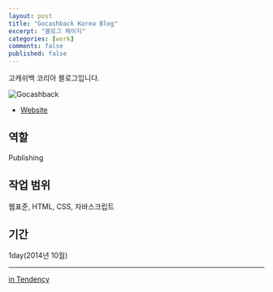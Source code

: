 ```yaml
---
layout: post
title: "Gocashback Korea Blog"
excerpt: "블로그 페이지"
categories: [work]
comments: false
published: false
---
```


고캐쉬백 코리아 블로그입니다.

![Gocashback]({{site.url}}/{{site.baseurl}}img/post-assets/work-gocashback-blog.png)

- [Website](http://www.gocashback.co.kr/blog)

## 역할
Publishing

## 작업 범위
웹표준, HTML, CSS, 자바스크립트

## 기간
1day(2014년 10월)

---
[in Tendency](http://tendency.co.kr/tendency/work/work_view.asp?sbdtype=0000400001&sgubun=&sissmall=&se_page=1&se_perpage=20&bno=176)